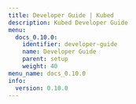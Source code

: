```yaml
---
title: Developer Guide | Kubed
description: Kubed Developer Guide
menu:
  docs_0.10.0:
    identifier: developer-guide
    name: Developer Guide
    parent: setup
    weight: 40
menu_name: docs_0.10.0
info:
  version: 0.10.0
---
```


